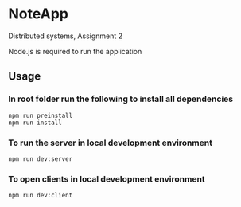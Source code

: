 # NoteApp
Distributed systems, Assignment 2

Node.js is required to run the application

## Usage

### In root folder run the following to install all dependencies


```
npm run preinstall
npm run install
```

### To run the server in local development environment

```
npm run dev:server
```

### To open clients in local development environment

```
npm run dev:client
```
